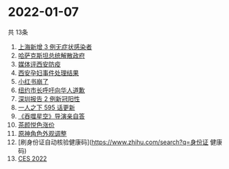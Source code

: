 # 2022-01-07
  共 13条

  <!-- BEGIN -->
  <!-- 最后更新时间:Fri Jan 07 2022 04:15:22 GMT+0000 (Coordinated Universal Time) -->
  1. [上海新增 3 例无症状感染者](https://www.zhihu.com/search?q=上海疫情)
1. [哈萨克斯坦总统解散政府](https://www.zhihu.com/search?q=哈萨克斯坦)
1. [媒体评西安防疫](https://www.zhihu.com/search?q=西安疫情)
1. [西安孕妇事件处理结果](https://www.zhihu.com/search?q=西安孕妇)
1. [小红书崩了](https://www.zhihu.com/search?q=小红书崩了)
1. [纽约市长呼吁向华人道歉](https://www.zhihu.com/search?q=纽约市长道歉)
1. [深圳报告 2 例新冠阳性](https://www.zhihu.com/search?q=深圳疫情)
1. [一人之下 595 话更新](https://www.zhihu.com/search?q=一人之下)
1. [《吞噬星空》导演亲自答](https://www.zhihu.com/search?q=吞噬星空)
1. [茶颜悦色涨价](https://www.zhihu.com/search?q=茶颜悦色)
1. [原神角色外观调整](https://www.zhihu.com/search?q=原神)
1. [刷身份证自动核验健康码](https://www.zhihu.com/search?q=身份证 健康码)
1. [CES 2022](https://www.zhihu.com/search?q=CES2022)
  <!-- END -->
  